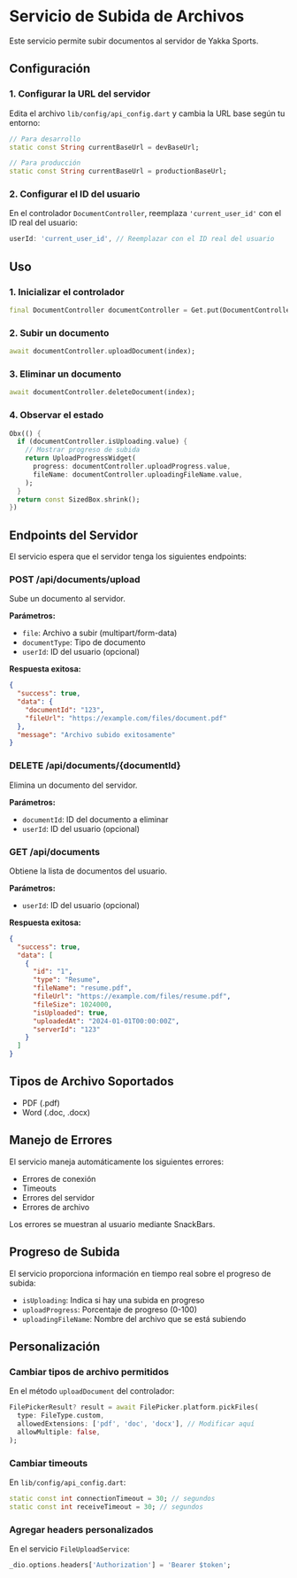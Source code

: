 # Servicio de Subida de Archivos

Este servicio permite subir documentos al servidor de Yakka Sports.

## Configuración

### 1. Configurar la URL del servidor

Edita el archivo `lib/config/api_config.dart` y cambia la URL base según tu entorno:

```dart
// Para desarrollo
static const String currentBaseUrl = devBaseUrl;

// Para producción
static const String currentBaseUrl = productionBaseUrl;
```

### 2. Configurar el ID del usuario

En el controlador `DocumentController`, reemplaza `'current_user_id'` con el ID real del usuario:

```dart
userId: 'current_user_id', // Reemplazar con el ID real del usuario
```

## Uso

### 1. Inicializar el controlador

```dart
final DocumentController documentController = Get.put(DocumentController());
```

### 2. Subir un documento

```dart
await documentController.uploadDocument(index);
```

### 3. Eliminar un documento

```dart
await documentController.deleteDocument(index);
```

### 4. Observar el estado

```dart
Obx(() {
  if (documentController.isUploading.value) {
    // Mostrar progreso de subida
    return UploadProgressWidget(
      progress: documentController.uploadProgress.value,
      fileName: documentController.uploadingFileName.value,
    );
  }
  return const SizedBox.shrink();
})
```

## Endpoints del Servidor

El servicio espera que el servidor tenga los siguientes endpoints:

### POST /api/documents/upload
Sube un documento al servidor.

**Parámetros:**
- `file`: Archivo a subir (multipart/form-data)
- `documentType`: Tipo de documento
- `userId`: ID del usuario (opcional)

**Respuesta exitosa:**
```json
{
  "success": true,
  "data": {
    "documentId": "123",
    "fileUrl": "https://example.com/files/document.pdf"
  },
  "message": "Archivo subido exitosamente"
}
```

### DELETE /api/documents/{documentId}
Elimina un documento del servidor.

**Parámetros:**
- `documentId`: ID del documento a eliminar
- `userId`: ID del usuario (opcional)

### GET /api/documents
Obtiene la lista de documentos del usuario.

**Parámetros:**
- `userId`: ID del usuario (opcional)

**Respuesta exitosa:**
```json
{
  "success": true,
  "data": [
    {
      "id": "1",
      "type": "Resume",
      "fileName": "resume.pdf",
      "fileUrl": "https://example.com/files/resume.pdf",
      "fileSize": 1024000,
      "isUploaded": true,
      "uploadedAt": "2024-01-01T00:00:00Z",
      "serverId": "123"
    }
  ]
}
```

## Tipos de Archivo Soportados

- PDF (.pdf)
- Word (.doc, .docx)

## Manejo de Errores

El servicio maneja automáticamente los siguientes errores:

- Errores de conexión
- Timeouts
- Errores del servidor
- Errores de archivo

Los errores se muestran al usuario mediante SnackBars.

## Progreso de Subida

El servicio proporciona información en tiempo real sobre el progreso de subida:

- `isUploading`: Indica si hay una subida en progreso
- `uploadProgress`: Porcentaje de progreso (0-100)
- `uploadingFileName`: Nombre del archivo que se está subiendo

## Personalización

### Cambiar tipos de archivo permitidos

En el método `uploadDocument` del controlador:

```dart
FilePickerResult? result = await FilePicker.platform.pickFiles(
  type: FileType.custom,
  allowedExtensions: ['pdf', 'doc', 'docx'], // Modificar aquí
  allowMultiple: false,
);
```

### Cambiar timeouts

En `lib/config/api_config.dart`:

```dart
static const int connectionTimeout = 30; // segundos
static const int receiveTimeout = 30; // segundos
```

### Agregar headers personalizados

En el servicio `FileUploadService`:

```dart
_dio.options.headers['Authorization'] = 'Bearer $token';
```
